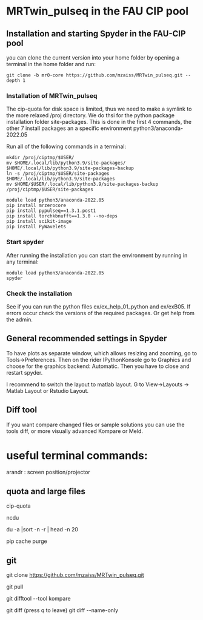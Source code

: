 # MRTwin_pulseq in the FAU CIP pool

## Installation and starting Spyder in the FAU-CIP pool ##

you can clone the current version into your home folder by opening a terminal in the home folder and run:
```
git clone -b mr0-core https://github.com/mzaiss/MRTwin_pulseq.git --depth 1
```

### Installation of MRTwin_pulseq
The cip-quota for disk space is limited, thus we need to make a symlink to the more relaxed /proj directory.
We do thsi for the python package installation folder site-packages.
This is done in the first 4 commands, the other 7 install packages an a specific environment python3/anaconda-2022.05

Run all of the following commands in a terminal:
```
mkdir /proj/ciptmp/$USER/
mv $HOME/.local/lib/python3.9/site-packages/ $HOME/.local/lib/python3.9/site-packages-backup
ln -s /proj/ciptmp/$USER/site-packages $HOME/.local/lib/python3.9/site-packages
mv $HOME/$USER/.local/lib/python3.9/site-packages-backup /proj/ciptmp/$USER/site-packages

module load python3/anaconda-2022.05
pip install mrzerocore
pip install pypulseq==1.3.1.post1
pip install torchkbnufft==1.3.0 --no-deps
pip install scikit-image
pip install PyWavelets
```

### Start spyder
After running the installation you can start the environment by running in any terminal:
```
module load python3/anaconda-2022.05
spyder
```

### Check the installation
See if you can run the python files ex/ex_help_01_python and ex/exB05.
If errors occur check the versions of the required packages. Or get help from the admin.

## General recommended settings in Spyder

To have plots as separate window, which allows resizing and zooming, go to Tools->Preferences. Then on the rider IPythonKonsole go to Graphics and choose for the graphics backend: Automatic. 
Then you have to close and restart spyder.

I recommend to switch the layout to matlab layout. G to View->Layouts -> Matlab Layout or Rstudio Layout.


## Diff tool ##
If you want compare changed files or sample solutions you can use the tools diff, or more visually advanced Kompare or Meld.



# useful terminal commands:

arandr : screen position/projector

## quota and large files

cip-quota

ncdu

du -a |sort -n -r | head -n 20

pip cache purge

## git

git clone https://github.com/mzaiss/MRTwin_pulseq.git 

git pull

git difftool --tool kompare

git diff 
(press q to leave)
git diff --name-only

